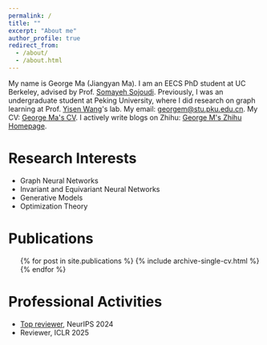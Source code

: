 ```yaml
---
permalink: /
title: ""
excerpt: "About me"
author_profile: true
redirect_from: 
  - /about/
  - /about.html
---
```


My name is George Ma (Jiangyan Ma). I am an EECS PhD student at UC Berkeley, advised by Prof. [Somayeh Sojoudi](https://people.eecs.berkeley.edu/~sojoudi/). Previously, I was an undergraduate student at Peking University, where I did research on graph learning at Prof. [Yisen Wang](https://yisenwang.github.io/)'s lab. My email: [georgem@stu.pku.edu.cn](mailto:georgem@stu.pku.edu.cn). My CV: [George Ma's CV](https://georgemlp.github.io/cv). I actively write blogs on Zhihu: [George M's Zhihu Homepage](https://www.zhihu.com/people/george-m-55/posts).

Research Interests
======

- Graph Neural Networks
- Invariant and Equivariant Neural Networks
- Generative Models
- Optimization Theory

Publications
======
  <ul>{% for post in site.publications %}
    {% include archive-single-cv.html %}
  {% endfor %}</ul>

Professional Activities
======
- [Top reviewer](https://neurips.cc/Conferences/2024/ProgramCommittee), NeurIPS 2024
- Reviewer, ICLR 2025
